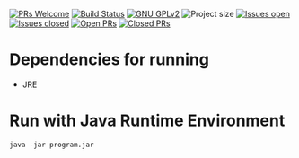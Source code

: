 [![PRs Welcome](https://img.shields.io/badge/PRs-welcome-brightgreen.svg)](http://makeapullrequest.com) [![Build Status](https://github.com/samthegitguy/password-manager-one/workflows/Java%20Compiler/badge.svg)](https://github.com/samthegitguy/password-manager-one)
[![GNU GPLv2](https://img.shields.io/badge/license-GNU%20General%20Public%20License%20v2.0-brightgreen)](https://github.com/samthegitguy/password-manager-one/blob/master/LICENSE)
![Project size](https://img.shields.io/github/repo-size/samthegitguy/password-manager-one)
[![Issues open](https://img.shields.io/github/issues/samthegitguy/password-manager-one)](https://github.com/samthegitguy/password-manager-one/issues)
[![Issues closed](https://img.shields.io/github/issues-closed/samthegitguy/password-manager-one)](https://github.com/samthegitguy/password-manager-one/issues?q=is%3Aissue+is%3Aclosed)
[![Open PRs](https://img.shields.io/github/issues-pr/samthegitguy/password-manager-one)](https://github.com/samthegitguy/password-manager-one/pulls)
[![Closed PRs](https://img.shields.io/github/issues-pr-closed/samthegitguy/password-manager-one)](https://github.com/samthegitguy/password-manager-one/pulls?q=is%3Apr+is%3Aclosed)
# Dependencies for running 
* JRE
# Run with Java Runtime Environment
` java -jar program.jar `
